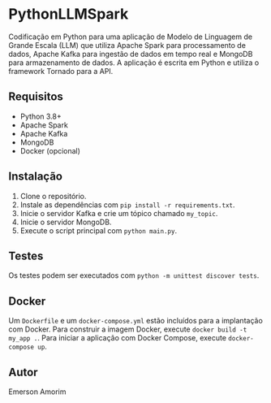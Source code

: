 # PythonLLMSpark
Codificação em Python para uma aplicação de Modelo de Linguagem de Grande Escala (LLM) que utiliza Apache Spark para processamento de dados, Apache Kafka para ingestão de dados em tempo real e MongoDB para armazenamento de dados. A aplicação é escrita em Python e utiliza o framework Tornado para a API.


## Requisitos

- Python 3.8+
- Apache Spark
- Apache Kafka
- MongoDB
- Docker (opcional)

## Instalação

1. Clone o repositório.
2. Instale as dependências com `pip install -r requirements.txt`.
3. Inicie o servidor Kafka e crie um tópico chamado `my_topic`.
4. Inicie o servidor MongoDB.
5. Execute o script principal com `python main.py`.

## Testes

Os testes podem ser executados com `python -m unittest discover tests`.

## Docker

Um `Dockerfile` e um `docker-compose.yml` estão incluídos para a implantação com Docker. Para construir a imagem Docker, execute `docker build -t my_app .`. Para iniciar a aplicação com Docker Compose, execute `docker-compose up`.


## Autor
Emerson Amorim



